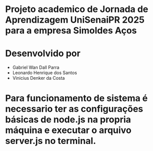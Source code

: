 # Projeto academico de Jornada de Aprendizagem UniSenaiPR 2025 para a empresa Simoldes Aços

# Desenvolvido por
- Gabriel Wan Dall Parra
- Leonardo Henrique dos Santos
- Vinicius Denker da Costa

# Para funcionamento de sistema é necessario ter as configurações básicas de node.js na propria máquina e executar o arquivo server.js no terminal.
